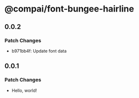 # @compai/font-bungee-hairline

## 0.0.2

### Patch Changes

- b971bb4f: Update font data

## 0.0.1

### Patch Changes

- Hello, world!

